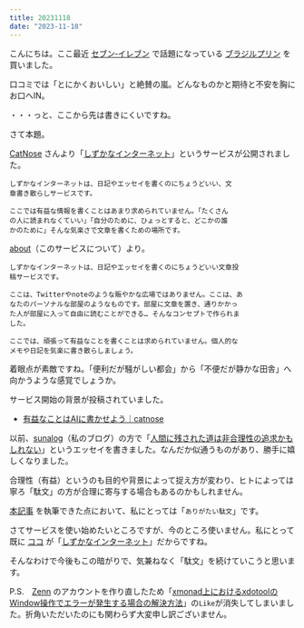 ```yaml
---
title: 20231118
date: "2023-11-18"
---
```

こんにちは。ここ最近 [セブン‐イレブン](https://www.sej.co.jp/) で話題になっている [ブラジルプリン](https://www.sej.co.jp/products/a/item/111493/) を買いました。

口コミでは「とにかくおいしい」と絶賛の嵐。どんなものかと期待と不安を胸にお口へIN。

・・・っと、ここから先は書きにくいですね。

さて本題。

[CatNose](https://catnose.me/) さんより「[しずかなインターネット](https://sizu.me/)」というサービスが公開されました。
```text
しずかなインターネットは、日記やエッセイを書くのにちょうどいい、文
章書き散らしサービスです。

ここでは有益な情報を書くことはあまり求められていません。「たくさん
の人に読まれなくていい」「自分のために、ひょっとすると、どこかの誰
かのために」そんな気楽さで文章を書くための場所です。
```

[about](https://sizu.me/about)（このサービスについて）より。
```text
しずかなインターネットは、日記やエッセイを書くのにちょうどいい文章投
稿サービスです。

ここは、Twitterやnoteのような賑やかな広場ではありません。ここは、あ
なたのパーソナルな部屋のようなものです。部屋に文章を置き、通りかかっ
た人が部屋に入って自由に読むことができる… そんなコンセプトで作られま
した。

ここでは、頑張って有益なことを書くことは求められていません。個人的な
メモや日記を気楽に書き散らしましょう。
```

着眼点が素敵ですね。「便利だが騒がしい都会」から「不便だが静かな田舎」へ向かうような感覚でしょうか。

サービス開始の背景が投稿されていました。
- [有益なことはAIに書かせよう｜catnose](https://sizu.me/catnose/posts/tcm8kewsw4f6)

以前、[sunalog](https://ghsable.github.io/sunalog/)（私のブログ）の方で「[人間に残された道は非合理性の追求かもしれない](https://ghsable.github.io/sunalog/post/2023-02-02-人間に残された道は非合理性の追求かもしれない/)」というエッセイを書きました。なんだか似通うものがあり、勝手に嬉しくなりました。

合理性（有益）というのも目的や背景によって捉え方が変わり、ヒトによっては寧ろ「駄文」の方が合理に寄与する場合もあるのかもしれません。

[本記事](/20231118) を執筆できた点において、私にとっては「`ありがたい駄文`」です。

さてサービスを使い始めたいところですが、今のところ使いません。私にとって既に [ココ](/) が「[しずかなインターネット](https://sizu.me/)」だからですね。

そんなわけで今後もこの暗がりで、気兼ねなく「駄文」を続けていこうと思います。

P.S.　[Zenn](https://zenn.dev/) のアカウントを作り直したため「[xmonad上におけるxdotoolのWindow操作でエラーが発生する場合の解決方法](https://zenn.dev/dativus/articles/525840c717814e)」の`Like`が消失してしまいました。折角いただいたのにも関わらず大変申し訳ございません。
